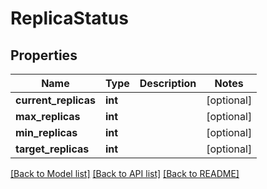 # ReplicaStatus

## Properties
Name | Type | Description | Notes
------------ | ------------- | ------------- | -------------
**current_replicas** | **int** |  | [optional] 
**max_replicas** | **int** |  | [optional] 
**min_replicas** | **int** |  | [optional] 
**target_replicas** | **int** |  | [optional] 

[[Back to Model list]](../README.md#documentation-for-models) [[Back to API list]](../README.md#documentation-for-api-endpoints) [[Back to README]](../README.md)


